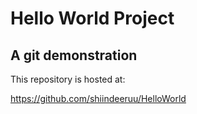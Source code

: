 
# Hello World Project
## A git demonstration

This repository is hosted at:

https://github.com/shiindeeruu/HelloWorld